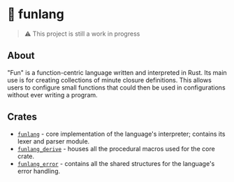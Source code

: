 # 🔣 funlang
> ⚠️ This project is still a work in progress

## About
"Fun" is a function-centric language written and interpreted in Rust. Its main use is for creating collections of minute closure definitions. This allows users to configure small functions that could then be used in configurations without ever writing a program.

## Crates
- [`funlang`](/crates/funlang/) - core implementation of the language's interpreter; contains its lexer and parser module.
- [`funlang_derive`](/crates/funlang_derive/) - houses all the procedural macros used for the core crate.
- [`funlang_error`](/crates/funlang_error/) - contains all the shared structures for the language's error handling.

